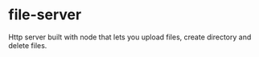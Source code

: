 # file-server

Http server built with node that lets you upload files, create directory and delete files.
